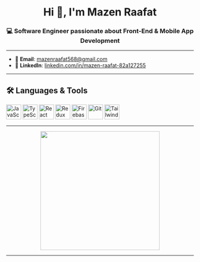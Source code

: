 <h1 align="center">Hi 👋, I'm Mazen Raafat</h1>
<h3 align="center">💻 Software Engineer passionate about Front-End & Mobile App Development</h3>

---

- 📧 **Email**: mazenraafat568@gmail.com  
- 🔗 **LinkedIn**: [linkedin.com/in/mazen-raafat-82a127255](https://www.linkedin.com/in/mazen-raafat-82a127255/)

---

## 🛠️ Languages & Tools

<p align="left">
  <img src="https://cdn.jsdelivr.net/gh/devicons/devicon/icons/javascript/javascript-original.svg" height="40" width="40" alt="JavaScript" />
  <img src="https://cdn.jsdelivr.net/gh/devicons/devicon/icons/typescript/typescript-original.svg" height="40" width="40" alt="TypeScript" />
  <img src="https://cdn.jsdelivr.net/gh/devicons/devicon/icons/react/react-original.svg" height="40" width="40" alt="React" />
  <img src="https://cdn.jsdelivr.net/gh/devicons/devicon/icons/redux/redux-original.svg" height="40" width="40" alt="Redux" />
  <img src="https://cdn.jsdelivr.net/gh/devicons/devicon/icons/firebase/firebase-plain.svg" height="40" width="40" alt="Firebase" />
  <img src="https://cdn.jsdelivr.net/gh/devicons/devicon/icons/git/git-original.svg" height="40" width="40" alt="Git" />
  <img src="https://www.vectorlogo.zone/logos/tailwindcss/tailwindcss-icon.svg" height="40" width="40" alt="Tailwind CSS" />
</p>


---

<p align="center">
  <img src="https://media.giphy.com/media/qgQUggAC3Pfv687qPC/giphy.gif" width="320" />
</p>

---
